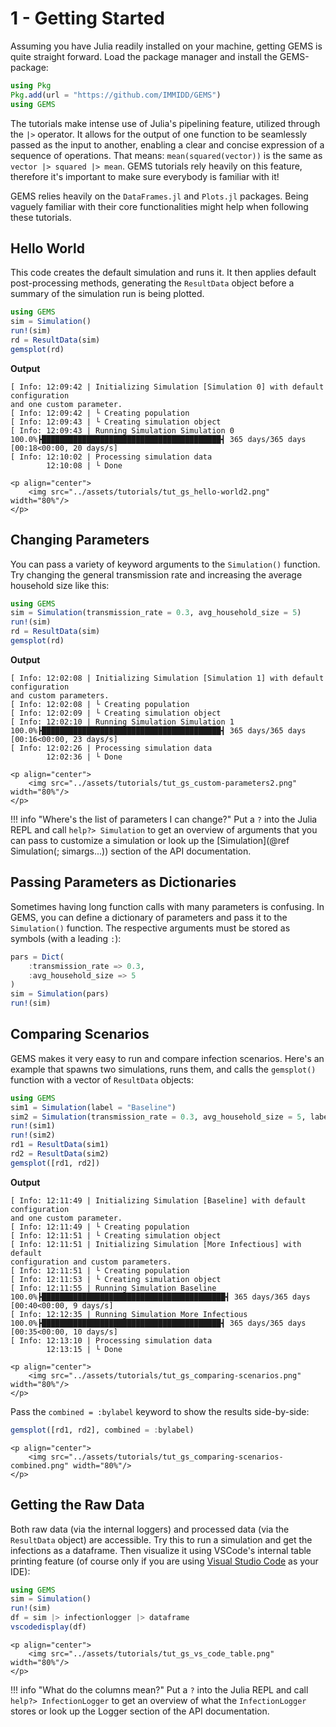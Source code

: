 # 1 - Getting Started

Assuming you have Julia readily installed on your machine, getting GEMS is quite straight forward.
Load the package manager and install the GEMS-package:

```julia
using Pkg
Pkg.add(url = "https://github.com/IMMIDD/GEMS")
using GEMS
```

The tutorials make intense use of Julia's pipelining feature, utilized through the `|>` operator.
It allows for the output of one function to be seamlessly passed as the input to another, enabling a clear and concise expression of a sequence of operations.
That means: `mean(squared(vector))` is the same as `vector |> squared |> mean`.
GEMS tutorials rely heavily on this feature, therefore it's important to make sure everybody is familiar with it!

GEMS relies heavily on the `DataFrames.jl` and `Plots.jl` packages.
Being vaguely familiar with their core functionalities might help when following these tutorials.


## Hello World

This code creates the default simulation and runs it.
It then applies default post-processing methods, generating the `ResultData` object before a summary of the simulation run is being plotted.

```julia
using GEMS
sim = Simulation()
run!(sim)
rd = ResultData(sim)
gemsplot(rd)
```

**Output**

```
[ Info: 12:09:42 | Initializing Simulation [Simulation 0] with default configuration 
and one custom parameter.
[ Info: 12:09:42 | └ Creating population
[ Info: 12:09:43 | └ Creating simulation object
[ Info: 12:09:43 | Running Simulation Simulation 0
100.0%┣████████████████████████████████████████┫ 365 days/365 days [00:18<00:00, 20 days/s]
[ Info: 12:10:02 | Processing simulation data
        12:10:08 | └ Done  
```

```@raw html
<p align="center">
    <img src="../assets/tutorials/tut_gs_hello-world2.png" width="80%"/>
</p>
``` 


## Changing Parameters

You can pass a variety of keyword arguments to the `Simulation()` function.
Try changing the general transmission rate and increasing the average household size like this:

```julia
using GEMS
sim = Simulation(transmission_rate = 0.3, avg_household_size = 5)
run!(sim)
rd = ResultData(sim)
gemsplot(rd)
```

**Output**

```
[ Info: 12:02:08 | Initializing Simulation [Simulation 1] with default configuration 
and custom parameters.
[ Info: 12:02:08 | └ Creating population
[ Info: 12:02:09 | └ Creating simulation object
[ Info: 12:02:10 | Running Simulation Simulation 1
100.0%┣████████████████████████████████████████┫ 365 days/365 days [00:16<00:00, 23 days/s]
[ Info: 12:02:26 | Processing simulation data
        12:02:36 | └ Done  
``` 

```@raw html
<p align="center">
    <img src="../assets/tutorials/tut_gs_custom-parameters2.png" width="80%"/>
</p>
``` 

!!! info "Where's the list of parameters I can change?"
    Put a `?` into the Julia REPL and call `help?> Simulation` to get an overview of arguments that you can pass to customize a simulation or look up the [Simulation](@ref Simulation(; simargs...)) section of the API documentation.


## Passing Parameters as Dictionaries

Sometimes having long function calls with many parameters is confusing.
In GEMS, you can define a dictionary of parameters and pass it to the `Simulation()` function.
The respective arguments must be stored as symbols (with a leading `:`):

```julia
pars = Dict(
    :transmission_rate => 0.3,
    :avg_household_size => 5
)
sim = Simulation(pars)
run!(sim)
```

## Comparing Scenarios

GEMS makes it very easy to run and compare infection scenarios.
Here's an example that spawns two simulations, runs them, and calls the `gemsplot()` function with a vector of `ResultData` objects:

```julia
using GEMS
sim1 = Simulation(label = "Baseline")
sim2 = Simulation(transmission_rate = 0.3, avg_household_size = 5, label = "More Infectious")
run!(sim1)
run!(sim2)
rd1 = ResultData(sim1)
rd2 = ResultData(sim2)
gemsplot([rd1, rd2])
```

**Output**

```
[ Info: 12:11:49 | Initializing Simulation [Baseline] with default configuration 
and one custom parameter.
[ Info: 12:11:49 | └ Creating population
[ Info: 12:11:51 | └ Creating simulation object
[ Info: 12:11:51 | Initializing Simulation [More Infectious] with default 
configuration and custom parameters.
[ Info: 12:11:51 | └ Creating population
[ Info: 12:11:53 | └ Creating simulation object
[ Info: 12:11:55 | Running Simulation Baseline
100.0%┣█████████████████████████████████████████┫ 365 days/365 days [00:40<00:00, 9 days/s]
[ Info: 12:12:35 | Running Simulation More Infectious
100.0%┣████████████████████████████████████████┫ 365 days/365 days [00:35<00:00, 10 days/s]
[ Info: 12:13:10 | Processing simulation data
        12:13:15 | └ Done 
```

```@raw html
<p align="center">
    <img src="../assets/tutorials/tut_gs_comparing-scenarios.png" width="80%"/>
</p>
``` 

Pass the `combined = :bylabel` keyword to show the results side-by-side:

```julia
gemsplot([rd1, rd2], combined = :bylabel)
```

```@raw html
<p align="center">
    <img src="../assets/tutorials/tut_gs_comparing-scenarios-combined.png" width="80%"/>
</p>
``` 


## Getting the Raw Data

Both raw data (via the internal loggers) and processed data (via the `ResultData` object) are accessible.
Try this to run a simulation and get the infections as a dataframe. Then visualize it using VSCode's internal table printing feature (of course only if you are using [Visual Studio Code](https://code.visualstudio.com/) as your IDE):

```julia
using GEMS
sim = Simulation()
run!(sim)
df = sim |> infectionlogger |> dataframe
vscodedisplay(df)
```

```@raw html
<p align="center">
    <img src="../assets/tutorials/tut_gs_vs_code_table.png" width="80%"/>
</p>
``` 

!!! info "What do the columns mean?"
    Put a `?` into the Julia REPL and call `help?> InfectionLogger` to get an overview of what the `InfectionLogger` stores or look up the Logger section of the API documentation.